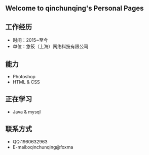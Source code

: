 ## Welcome to qinchunqing's Personal Pages

## 工作经历
- 时间：2015~至今
- 单位：悠筱（上海）网络科技有限公司
## 能力
- Photoshop
- HTML & CSS
## 正在学习
- Java & mysql
## 联系方式
- QQ:1960632963
- E-mail:oqinchunqing@foxma
